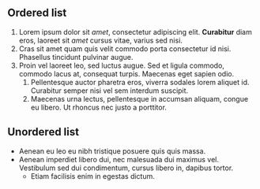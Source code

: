 ## Ordered list

1. Lorem ipsum dolor sit *amet*, consectetur adipiscing elit. **Curabitur** diam eros, laoreet sit *amet* cursus vitae,
   varius sed nisi.
2. Cras sit amet quam quis velit commodo porta consectetur id nisi. Phasellus tincidunt pulvinar augue.
3. Proin vel laoreet leo, sed luctus augue. Sed et ligula commodo, commodo lacus at, consequat turpis. Maecenas eget
   sapien odio.
    1. Pellentesque auctor pharetra eros, viverra sodales lorem aliquet id. Curabitur semper nisi vel sem interdum
       suscipit.
    2. Maecenas urna lectus, pellentesque in accumsan aliquam, congue eu libero. Ut rhoncus nec justo a porttitor.

## Unordered list

* Aenean eu leo eu nibh tristique posuere quis quis massa.
* Aenean imperdiet libero dui, nec malesuada dui maximus vel. Vestibulum sed dui condimentum, cursus libero in, dapibus
  tortor.
  * Etiam facilisis enim in egestas dictum.

